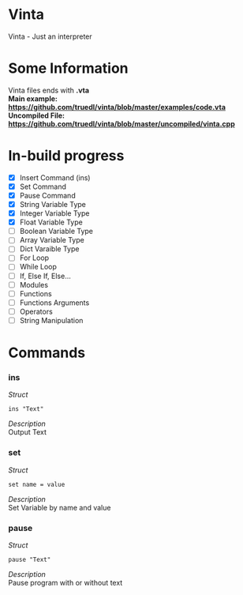 # Vinta
Vinta - Just an interpreter

# Some Information
Vinta files ends with <b>.vta</b><br/>
<b>Main example: https://github.com/truedl/vinta/blob/master/examples/code.vta<br/>
Uncompiled File: https://github.com/truedl/vinta/blob/master/uncompiled/vinta.cpp</b>

# In-build progress
- [x] Insert Command (ins)
- [x] Set Command
- [x] Pause Command
- [x] String Variable Type
- [x] Integer Variable Type
- [x] Float Variable Type
- [ ] Boolean Variable Type
- [ ] Array Variable Type
- [ ] Dict Varaible Type
- [ ] For Loop
- [ ] While Loop
- [ ] If, Else If, Else...
- [ ] Modules
- [ ] Functions
- [ ] Functions Arguments
- [ ] Operators
- [ ] String Manipulation

# Commands
<h3>ins</h3>
<i>Struct</i>

```
ins "Text"
```

<i>Description</i><br/>
Output Text

<h3>set</h3>
<i>Struct</i>

```
set name = value
```

<i>Description</i><br/>
Set Variable by name and value

<h3>pause</h3>
<i>Struct</i>

```
pause "Text"
```

<i>Description</i><br/>
Pause program with or without text
